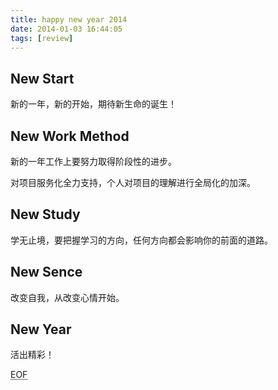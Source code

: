 ```yaml
---
title: happy new year 2014
date: 2014-01-03 16:44:05
tags: [review]
---
```


## New Start

新的一年，新的开始，期待新生命的诞生！

## New Work Method

新的一年工作上要努力取得阶段性的进步。

对项目服务化全力支持，个人对项目的理解进行全局化的加深。

## New Study

学无止境，要把握学习的方向，任何方向都会影响你的前面的道路。

## New Sence

改变自我，从改变心情开始。

## New Year

活出精彩！
























<!-- more -->




<abbr title="End of file">EOF</abbr>
